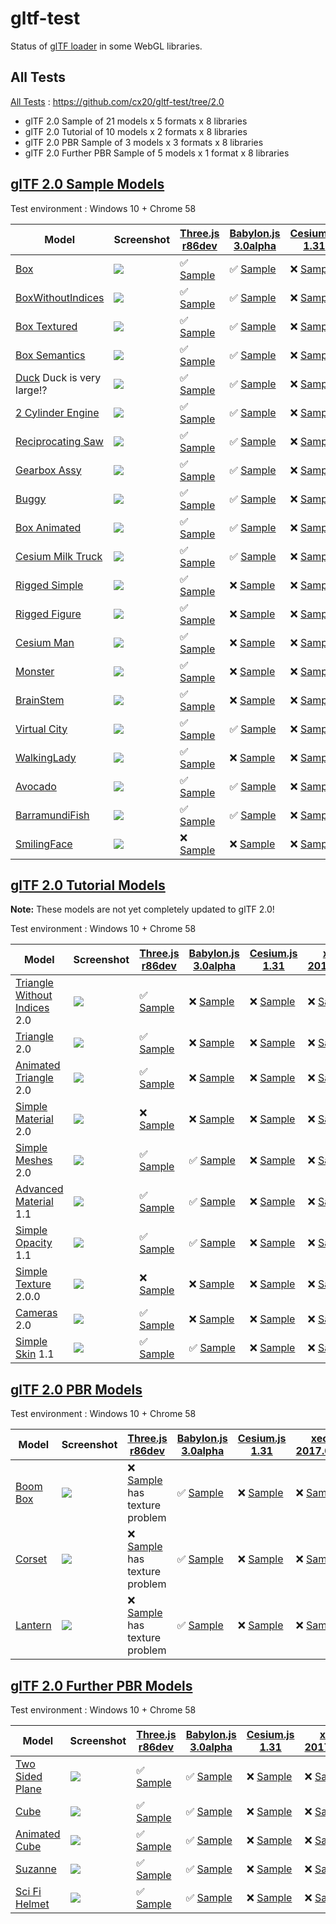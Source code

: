 # gltf-test

Status of [glTF loader](https://github.com/KhronosGroup/glTF#webgl-engines) in some WebGL libraries.

## All Tests

[All Tests]( https://cdn.rawgit.com/cx20/gltf-test/b6900f6f4d755a71691aaef5a19279da7472b69f/index.html ) : https://github.com/cx20/gltf-test/tree/2.0
- glTF 2.0 Sample of 21 models x 5 formats x 8 libraries
- glTF 2.0 Tutorial of 10 models x 2 formats x 8 libraries
- glTF 2.0 PBR Sample of 3 models x 3 formats x 8 libraries
- glTF 2.0 Further PBR Sample of 5 models x 1 format x 8 libraries

## [glTF 2.0 Sample Models](https://github.com/lasalvavida/glTF-Sample-Models/tree/2.0/2.0)

Test environment : Windows 10 + Chrome 58

|Model                                               |Screenshot                                                    |[Three.js r86dev](https://github.com/takahirox/three.js/blob/GLTF2tmp/examples/js/loaders/GLTF2Loader.js)                                                                   |[Babylon.js 3.0alpha](https://github.com/BabylonJS/Babylon.js/tree/master/loaders/src/glTF)                                                                                                     |[Cesium.js 1.31](https://github.com/AnalyticalGraphicsInc/cesium/)                                                                                             |[xeogl 2017.04.24](https://github.com/xeolabs/xeogl/tree/master/src/models/gltf)                                                                                             |[GLBoost r2dev](https://github.com/emadurandal/GLBoost/blob/master/src/js/middle_level/loader/GLTFLoader.js)                                                                     |[Grimoire.js 2017.04.27](https://github.com/GrimoireGL/grimoirejs-gltf)                                                                                                             |
|----------------------------------------------------|--------------------------------------------------------------|----------------------------------------------------------------------------------------------------------------------------------------------------------------------------|------------------------------------------------------------------------------------------------------------------------------------------------------------------------------------------------|---------------------------------------------------------------------------------------------------------------------------------------------------------------|-----------------------------------------------------------------------------------------------------------------------------------------------------------------------------|---------------------------------------------------------------------------------------------------------------------------------------------------------------------------------|------------------------------------------------------------------------------------------------------------------------------------------------------------------------------------|
|[Box](sampleModels/Box)                             |![](sampleModels/Box/screenshot/screenshot.png)               |:white_check_mark: [Sample](https://cdn.rawgit.com/cx20/gltf-test/b6900f6f4d755a71691aaef5a19279da7472b69f/examples/threejs/index.html?model=Box&scale=1)                   |:white_check_mark: [Sample](https://cdn.rawgit.com/cx20/gltf-test/b6900f6f4d755a71691aaef5a19279da7472b69f/examples/babylonjs/index.html?model=Box&scale=1)                                     |:x: [Sample](https://cdn.rawgit.com/cx20/gltf-test/b6900f6f4d755a71691aaef5a19279da7472b69f/examples/cesium/index.html?model=Box)               |:x: [Sample](https://cdn.rawgit.com/cx20/gltf-test/b6900f6f4d755a71691aaef5a19279da7472b69f/examples/xeogl/index.html?model=Box&scale=1)                                                    |:x: [Sample](https://cdn.rawgit.com/cx20/gltf-test/b6900f6f4d755a71691aaef5a19279da7472b69f/examples/glboost/index.html?model=Box&scale=1)                                       |:x: [Sample](https://cdn.rawgit.com/cx20/gltf-test/b6900f6f4d755a71691aaef5a19279da7472b69f/examples/grimoiregl/index.html?model=Box&scale=1)                                       |
|[BoxWithoutIndices](sampleModels/BoxWithoutIndices) |![](sampleModels/BoxWithoutIndices/screenshot/screenshot.png) |:white_check_mark: [Sample](https://cdn.rawgit.com/cx20/gltf-test/b6900f6f4d755a71691aaef5a19279da7472b69f/examples/threejs/index.html?model=BoxWithoutIndices&scale=1)     |:white_check_mark: [Sample](https://cdn.rawgit.com/cx20/gltf-test/b6900f6f4d755a71691aaef5a19279da7472b69f/examples/babylonjs/index.html?model=BoxWithoutIndices&scale=1)                       |:x: [Sample](https://cdn.rawgit.com/cx20/gltf-test/b6900f6f4d755a71691aaef5a19279da7472b69f/examples/cesium/index.html?model=BoxWithoutIndices) |:x: [Sample](https://cdn.rawgit.com/cx20/gltf-test/b6900f6f4d755a71691aaef5a19279da7472b69f/examples/xeogl/index.html?model=BoxWithoutIndices&scale=1)                                      |:x: [Sample](https://cdn.rawgit.com/cx20/gltf-test/b6900f6f4d755a71691aaef5a19279da7472b69f/examples/glboost/index.html?model=BoxWithoutIndices&scale=1)                         |:x: [Sample](https://cdn.rawgit.com/cx20/gltf-test/b6900f6f4d755a71691aaef5a19279da7472b69f/examples/grimoiregl/index.html?model=BoxWithoutIndices&scale=1)                         |
|[Box Textured](sampleModels/BoxTextured)            |![](sampleModels/BoxTextured/screenshot/screenshot.png)       |:white_check_mark: [Sample](https://cdn.rawgit.com/cx20/gltf-test/b6900f6f4d755a71691aaef5a19279da7472b69f/examples/threejs/index.html?model=BoxTextured&scale=1)           |:white_check_mark: [Sample](https://cdn.rawgit.com/cx20/gltf-test/b6900f6f4d755a71691aaef5a19279da7472b69f/examples/babylonjs/index.html?model=BoxTextured&scale=1)                             |:x: [Sample](https://cdn.rawgit.com/cx20/gltf-test/b6900f6f4d755a71691aaef5a19279da7472b69f/examples/cesium/index.html?model=BoxTextured)       |:x: [Sample](https://cdn.rawgit.com/cx20/gltf-test/b6900f6f4d755a71691aaef5a19279da7472b69f/examples/xeogl/index.html?model=BoxTextured&scale=1)                                            |:x: [Sample](https://cdn.rawgit.com/cx20/gltf-test/b6900f6f4d755a71691aaef5a19279da7472b69f/examples/glboost/index.html?model=BoxTextured&scale=1)                               |:white_check_mark: [Sample](https://cdn.rawgit.com/cx20/gltf-test/b6900f6f4d755a71691aaef5a19279da7472b69f/examples/grimoiregl/index.html?model=BoxTextured&scale=1)                |
|[Box Semantics](sampleModels/BoxSemantics)          |![](sampleModels/BoxSemantics/screenshot/screenshot.png)      |:white_check_mark: [Sample](https://cdn.rawgit.com/cx20/gltf-test/b6900f6f4d755a71691aaef5a19279da7472b69f/examples/threejs/index.html?model=BoxSemantics&scale=1)          |:white_check_mark: [Sample](https://cdn.rawgit.com/cx20/gltf-test/b6900f6f4d755a71691aaef5a19279da7472b69f/examples/babylonjs/index.html?model=BoxSemantics&scale=1)                            |:x: [Sample](https://cdn.rawgit.com/cx20/gltf-test/b6900f6f4d755a71691aaef5a19279da7472b69f/examples/cesium/index.html?model=BoxSemantics)      |:x: [Sample](https://cdn.rawgit.com/cx20/gltf-test/b6900f6f4d755a71691aaef5a19279da7472b69f/examples/xeogl/index.html?model=BoxSemantics&scale=1)                                           |:x: [Sample](https://cdn.rawgit.com/cx20/gltf-test/b6900f6f4d755a71691aaef5a19279da7472b69f/examples/glboost/index.html?model=BoxSemantics&scale=1)                              |:white_check_mark: [Sample](https://cdn.rawgit.com/cx20/gltf-test/b6900f6f4d755a71691aaef5a19279da7472b69f/examples/grimoiregl/index.html?model=BoxSemantics&scale=1)               |
|[Duck](sampleModels/Duck) Duck is very large!?      |![](sampleModels/Duck/screenshot/screenshot.png)              |:white_check_mark: [Sample](https://cdn.rawgit.com/cx20/gltf-test/b6900f6f4d755a71691aaef5a19279da7472b69f/examples/threejs/index.html?model=Duck&scale=1)                  |:white_check_mark: [Sample](https://cdn.rawgit.com/cx20/gltf-test/b6900f6f4d755a71691aaef5a19279da7472b69f/examples/babylonjs/index.html?model=Duck&scale=1)                                    |:x: [Sample](https://cdn.rawgit.com/cx20/gltf-test/b6900f6f4d755a71691aaef5a19279da7472b69f/examples/cesium/index.html?model=Duck)              |:x: [Sample](https://cdn.rawgit.com/cx20/gltf-test/b6900f6f4d755a71691aaef5a19279da7472b69f/examples/xeogl/index.html?model=Duck&scale=1)                                                   |:x: [Sample](https://cdn.rawgit.com/cx20/gltf-test/b6900f6f4d755a71691aaef5a19279da7472b69f/examples/glboost/index.html?model=Duck&scale=1)                                      |:white_check_mark: [Sample](https://cdn.rawgit.com/cx20/gltf-test/b6900f6f4d755a71691aaef5a19279da7472b69f/examples/grimoiregl/index.html?model=Duck&scale=1)                       |
|[2 Cylinder Engine](sampleModels/2CylinderEngine)   |![](sampleModels/2CylinderEngine/screenshot/screenshot.png)   |:white_check_mark: [Sample](https://cdn.rawgit.com/cx20/gltf-test/b6900f6f4d755a71691aaef5a19279da7472b69f/examples/threejs/index.html?model=2CylinderEngine&scale=0.005)   |:white_check_mark: [Sample](https://cdn.rawgit.com/cx20/gltf-test/b6900f6f4d755a71691aaef5a19279da7472b69f/examples/babylonjs/index.html?model=2CylinderEngine&scale=0.005)                     |:x: [Sample](https://cdn.rawgit.com/cx20/gltf-test/b6900f6f4d755a71691aaef5a19279da7472b69f/examples/cesium/index.html?model=2CylinderEngine)   |:x: [Sample](https://cdn.rawgit.com/cx20/gltf-test/b6900f6f4d755a71691aaef5a19279da7472b69f/examples/xeogl/index.html?model=2CylinderEngine&scale=0.005)                                    |:x: [Sample](https://cdn.rawgit.com/cx20/gltf-test/b6900f6f4d755a71691aaef5a19279da7472b69f/examples/glboost/index.html?model=2CylinderEngine&scale=0.005)                       |:x: [Sample](https://cdn.rawgit.com/cx20/gltf-test/b6900f6f4d755a71691aaef5a19279da7472b69f/examples/grimoiregl/index.html?model=2CylinderEngine&scale=0.005)                       |
|[Reciprocating Saw](sampleModels/ReciprocatingSaw)  |![](sampleModels/ReciprocatingSaw/screenshot/screenshot.png)  |:white_check_mark: [Sample](https://cdn.rawgit.com/cx20/gltf-test/b6900f6f4d755a71691aaef5a19279da7472b69f/examples/threejs/index.html?model=ReciprocatingSaw&scale=0.01)   |:white_check_mark: [Sample](https://cdn.rawgit.com/cx20/gltf-test/b6900f6f4d755a71691aaef5a19279da7472b69f/examples/babylonjs/index.html?model=ReciprocatingSaw&scale=0.01)                     |:x: [Sample](https://cdn.rawgit.com/cx20/gltf-test/b6900f6f4d755a71691aaef5a19279da7472b69f/examples/cesium/index.html?model=ReciprocatingSaw)  |:x: [Sample](https://cdn.rawgit.com/cx20/gltf-test/b6900f6f4d755a71691aaef5a19279da7472b69f/examples/xeogl/index.html?model=ReciprocatingSaw&scale=0.01)                                    |:x: [Sample](https://cdn.rawgit.com/cx20/gltf-test/b6900f6f4d755a71691aaef5a19279da7472b69f/examples/glboost/index.html?model=ReciprocatingSaw&scale=0.01)                       |:x: [Sample](https://cdn.rawgit.com/cx20/gltf-test/b6900f6f4d755a71691aaef5a19279da7472b69f/examples/grimoiregl/index.html?model=ReciprocatingSaw&scale=0.01)                       |
|[Gearbox Assy](sampleModels/GearboxAssy)            |![](sampleModels/GearboxAssy/screenshot/screenshot.png)       |:white_check_mark: [Sample](https://cdn.rawgit.com/cx20/gltf-test/b6900f6f4d755a71691aaef5a19279da7472b69f/examples/threejs/index.html?model=GearboxAssy&scale=1)           |:white_check_mark: [Sample](https://cdn.rawgit.com/cx20/gltf-test/b6900f6f4d755a71691aaef5a19279da7472b69f/examples/babylonjs/index.html?model=GearboxAssy&scale=1)                             |:x: [Sample](https://cdn.rawgit.com/cx20/gltf-test/b6900f6f4d755a71691aaef5a19279da7472b69f/examples/cesium/index.html?model=GearboxAssy)       |:x: [Sample](https://cdn.rawgit.com/cx20/gltf-test/b6900f6f4d755a71691aaef5a19279da7472b69f/examples/xeogl/index.html?model=GearboxAssy&scale=1)                                            |:x: [Sample](https://cdn.rawgit.com/cx20/gltf-test/b6900f6f4d755a71691aaef5a19279da7472b69f/examples/glboost/index.html?model=GearboxAssy&scale=1)                               |:x: [Sample](https://cdn.rawgit.com/cx20/gltf-test/b6900f6f4d755a71691aaef5a19279da7472b69f/examples/grimoiregl/index.html?model=GearboxAssy&scale=1)                               |
|[Buggy](sampleModels/Buggy)                         |![](sampleModels/Buggy/screenshot/screenshot.png)             |:white_check_mark: [Sample](https://cdn.rawgit.com/cx20/gltf-test/b6900f6f4d755a71691aaef5a19279da7472b69f/examples/threejs/index.html?model=Buggy&scale=0.02)              |:white_check_mark: [Sample](https://cdn.rawgit.com/cx20/gltf-test/b6900f6f4d755a71691aaef5a19279da7472b69f/examples/babylonjs/index.html?model=Buggy&scale=0.02)                                |:x: [Sample](https://cdn.rawgit.com/cx20/gltf-test/b6900f6f4d755a71691aaef5a19279da7472b69f/examples/cesium/index.html?model=Buggy)             |:x: [Sample](https://cdn.rawgit.com/cx20/gltf-test/b6900f6f4d755a71691aaef5a19279da7472b69f/examples/xeogl/index.html?model=Buggy&scale=0.02)                                               |:x: [Sample](https://cdn.rawgit.com/cx20/gltf-test/b6900f6f4d755a71691aaef5a19279da7472b69f/examples/glboost/index.html?model=Buggy&scale=0.02)                                  |:x: [Sample](https://cdn.rawgit.com/cx20/gltf-test/b6900f6f4d755a71691aaef5a19279da7472b69f/examples/grimoiregl/index.html?model=Buggy&scale=0.02)                                  |
|[Box Animated](sampleModels/BoxAnimated)            |![](sampleModels/BoxAnimated/screenshot/screenshot.gif)       |:white_check_mark: [Sample](https://cdn.rawgit.com/cx20/gltf-test/b6900f6f4d755a71691aaef5a19279da7472b69f/examples/threejs/index.html?model=BoxAnimated&scale=0.5)         |:white_check_mark: [Sample](https://cdn.rawgit.com/cx20/gltf-test/b6900f6f4d755a71691aaef5a19279da7472b69f/examples/babylonjs/index.html?model=BoxAnimated&scale=0.5)                           |:x: [Sample](https://cdn.rawgit.com/cx20/gltf-test/b6900f6f4d755a71691aaef5a19279da7472b69f/examples/cesium/index.html?model=BoxAnimated)                      |:x: [Sample](https://cdn.rawgit.com/cx20/gltf-test/b6900f6f4d755a71691aaef5a19279da7472b69f/examples/xeogl/index.html?model=BoxAnimated&scale=0.5)                           |:x: [Sample](https://cdn.rawgit.com/cx20/gltf-test/b6900f6f4d755a71691aaef5a19279da7472b69f/examples/glboost/index.html?model=BoxAnimated&scale=0.5)                             |:x: [Sample](https://cdn.rawgit.com/cx20/gltf-test/b6900f6f4d755a71691aaef5a19279da7472b69f/examples/grimoiregl/index.html?model=BoxAnimated&scale=0.5)                             |
|[Cesium Milk Truck](sampleModels/CesiumMilkTruck)   |![](sampleModels/CesiumMilkTruck/screenshot/screenshot.gif)   |:white_check_mark: [Sample](https://cdn.rawgit.com/cx20/gltf-test/b6900f6f4d755a71691aaef5a19279da7472b69f/examples/threejs/index.html?model=CesiumMilkTruck&scale=0.5)     |:white_check_mark: [Sample](https://cdn.rawgit.com/cx20/gltf-test/b6900f6f4d755a71691aaef5a19279da7472b69f/examples/babylonjs/index.html?model=CesiumMilkTruck&scale=0.5)                       |:x: [Sample](https://cdn.rawgit.com/cx20/gltf-test/b6900f6f4d755a71691aaef5a19279da7472b69f/examples/cesium/index.html?model=CesiumMilkTruck)                  |:x: [Sample](https://cdn.rawgit.com/cx20/gltf-test/b6900f6f4d755a71691aaef5a19279da7472b69f/examples/xeogl/index.html?model=CesiumMilkTruck&scale=0.5)                       |:x: [Sample](https://cdn.rawgit.com/cx20/gltf-test/b6900f6f4d755a71691aaef5a19279da7472b69f/examples/glboost/index.html?model=CesiumMilkTruck&scale=0.5)                         |:x: [Sample](https://cdn.rawgit.com/cx20/gltf-test/b6900f6f4d755a71691aaef5a19279da7472b69f/examples/grimoiregl/index.html?model=CesiumMilkTruck&scale=0.5)                         |
|[Rigged Simple](sampleModels/RiggedSimple)          |![](sampleModels/RiggedSimple/screenshot/screenshot.gif)      |:white_check_mark: [Sample](https://cdn.rawgit.com/cx20/gltf-test/b6900f6f4d755a71691aaef5a19279da7472b69f/examples/threejs/index.html?model=RiggedSimple&scale=0.2)        |:x: [Sample](https://cdn.rawgit.com/cx20/gltf-test/b6900f6f4d755a71691aaef5a19279da7472b69f/examples/babylonjs/index.html?model=RiggedSimple&scale=0.2)                                         |:x: [Sample](https://cdn.rawgit.com/cx20/gltf-test/b6900f6f4d755a71691aaef5a19279da7472b69f/examples/cesium/index.html?model=RiggedSimple)                     |:x: [Sample](https://cdn.rawgit.com/cx20/gltf-test/b6900f6f4d755a71691aaef5a19279da7472b69f/examples/xeogl/index.html?model=RiggedSimple&scale=0.2)                          |:x: [Sample](https://cdn.rawgit.com/cx20/gltf-test/b6900f6f4d755a71691aaef5a19279da7472b69f/examples/glboost/index.html?model=RiggedSimple&scale=0.2)                            |:x: [Sample](https://cdn.rawgit.com/cx20/gltf-test/b6900f6f4d755a71691aaef5a19279da7472b69f/examples/grimoiregl/index.html?model=RiggedSimple&scale=0.2)                            |
|[Rigged Figure](sampleModels/RiggedFigure)          |![](sampleModels/RiggedFigure/screenshot/screenshot.gif)      |:white_check_mark: [Sample](https://cdn.rawgit.com/cx20/gltf-test/b6900f6f4d755a71691aaef5a19279da7472b69f/examples/threejs/index.html?model=RiggedFigure&scale=1)          |:x: [Sample](https://cdn.rawgit.com/cx20/gltf-test/b6900f6f4d755a71691aaef5a19279da7472b69f/examples/babylonjs/index.html?model=RiggedFigure&scale=1)                                           |:x: [Sample](https://cdn.rawgit.com/cx20/gltf-test/b6900f6f4d755a71691aaef5a19279da7472b69f/examples/cesium/index.html?model=RiggedFigure)                     |:x: [Sample](https://cdn.rawgit.com/cx20/gltf-test/b6900f6f4d755a71691aaef5a19279da7472b69f/examples/xeogl/index.html?model=RiggedFigure&scale=1)                            |:x: [Sample](https://cdn.rawgit.com/cx20/gltf-test/b6900f6f4d755a71691aaef5a19279da7472b69f/examples/glboost/index.html?model=RiggedFigure&scale=1)                              |:x: [Sample](https://cdn.rawgit.com/cx20/gltf-test/b6900f6f4d755a71691aaef5a19279da7472b69f/examples/grimoiregl/index.html?model=RiggedFigure&scale=1)                              |
|[Cesium Man](sampleModels/CesiumMan)                |![](sampleModels/CesiumMan/screenshot/screenshot.gif)         |:white_check_mark: [Sample](https://cdn.rawgit.com/cx20/gltf-test/b6900f6f4d755a71691aaef5a19279da7472b69f/examples/threejs/index.html?model=CesiumMan&scale=1)             |:x: [Sample](https://cdn.rawgit.com/cx20/gltf-test/b6900f6f4d755a71691aaef5a19279da7472b69f/examples/babylonjs/index.html?model=CesiumMan&scale=1)                                              |:x: [Sample](https://cdn.rawgit.com/cx20/gltf-test/b6900f6f4d755a71691aaef5a19279da7472b69f/examples/cesium/index.html?model=CesiumMan)                        |:x: [Sample](https://cdn.rawgit.com/cx20/gltf-test/b6900f6f4d755a71691aaef5a19279da7472b69f/examples/xeogl/index.html?model=CesiumMan&scale=1)                               |:x: [Sample](https://cdn.rawgit.com/cx20/gltf-test/b6900f6f4d755a71691aaef5a19279da7472b69f/examples/glboost/index.html?model=CesiumMan&scale=1)                                 |:x: [Sample](https://cdn.rawgit.com/cx20/gltf-test/b6900f6f4d755a71691aaef5a19279da7472b69f/examples/grimoiregl/index.html?model=CesiumMan&scale=1)                                 |
|[Monster](sampleModels/Monster)                     |![](sampleModels/Monster/screenshot/screenshot.gif)           |:white_check_mark: [Sample](https://cdn.rawgit.com/cx20/gltf-test/b6900f6f4d755a71691aaef5a19279da7472b69f/examples/threejs/index.html?model=Monster&scale=0.05)            |:x: [Sample](https://cdn.rawgit.com/cx20/gltf-test/b6900f6f4d755a71691aaef5a19279da7472b69f/examples/babylonjs/index.html?model=Monster&scale=0.05)                                             |:x: [Sample](https://cdn.rawgit.com/cx20/gltf-test/b6900f6f4d755a71691aaef5a19279da7472b69f/examples/cesium/index.html?model=Monster)                          |:x: [Sample](https://cdn.rawgit.com/cx20/gltf-test/b6900f6f4d755a71691aaef5a19279da7472b69f/examples/xeogl/index.html?model=Monster&scale=0.05)                              |:x: [Sample](https://cdn.rawgit.com/cx20/gltf-test/b6900f6f4d755a71691aaef5a19279da7472b69f/examples/glboost/index.html?model=Monster&scale=0.05)                                |:x: [Sample](https://cdn.rawgit.com/cx20/gltf-test/b6900f6f4d755a71691aaef5a19279da7472b69f/examples/grimoiregl/index.html?model=Monster&scale=0.05)                                |
|[BrainStem](sampleModels/BrainStem)                 |![](sampleModels/BrainStem/screenshot/screenshot.gif)         |:white_check_mark: [Sample](https://cdn.rawgit.com/cx20/gltf-test/b6900f6f4d755a71691aaef5a19279da7472b69f/examples/threejs/index.html?model=BrainStem&scale=1)             |:x: [Sample](https://cdn.rawgit.com/cx20/gltf-test/b6900f6f4d755a71691aaef5a19279da7472b69f/examples/babylonjs/index.html?model=BrainStem&scale=1)                                              |:x: [Sample](https://cdn.rawgit.com/cx20/gltf-test/b6900f6f4d755a71691aaef5a19279da7472b69f/examples/cesium/index.html?model=BrainStem)                        |:x: [Sample](https://cdn.rawgit.com/cx20/gltf-test/b6900f6f4d755a71691aaef5a19279da7472b69f/examples/xeogl/index.html?model=BrainStem&scale=1)                               |:x: [Sample](https://cdn.rawgit.com/cx20/gltf-test/b6900f6f4d755a71691aaef5a19279da7472b69f/examples/glboost/index.html?model=BrainStem&scale=1)                                 |:x: [Sample](https://cdn.rawgit.com/cx20/gltf-test/b6900f6f4d755a71691aaef5a19279da7472b69f/examples/grimoiregl/index.html?model=BrainStem&scale=1)                                 |
|[Virtual City](sampleModels/VC)                     |![](sampleModels/VC/screenshot/screenshot.gif)                |:white_check_mark: [Sample](https://cdn.rawgit.com/cx20/gltf-test/b6900f6f4d755a71691aaef5a19279da7472b69f/examples/threejs/index.html?model=VC&scale=0.2)                  |:white_check_mark: [Sample](https://cdn.rawgit.com/cx20/gltf-test/b6900f6f4d755a71691aaef5a19279da7472b69f/examples/babylonjs/index.html?model=VC&scale=0.2)                                    |:x: [Sample](https://cdn.rawgit.com/cx20/gltf-test/b6900f6f4d755a71691aaef5a19279da7472b69f/examples/cesium/index.html?model=VC)                               |:x: [Sample](https://cdn.rawgit.com/cx20/gltf-test/b6900f6f4d755a71691aaef5a19279da7472b69f/examples/xeogl/index.html?model=VC&scale=0.2)                                    |:x: [Sample](https://cdn.rawgit.com/cx20/gltf-test/b6900f6f4d755a71691aaef5a19279da7472b69f/examples/glboost/index.html?model=VC&scale=0.2)                                      |:x: [Sample](https://cdn.rawgit.com/cx20/gltf-test/b6900f6f4d755a71691aaef5a19279da7472b69f/examples/grimoiregl/index.html?model=VC&scale=0.2)                                      |
|[WalkingLady](sampleModels/WalkingLady)             |![](sampleModels/WalkingLady/screenshot/screenshot.gif)       |:white_check_mark: [Sample](https://cdn.rawgit.com/cx20/gltf-test/b6900f6f4d755a71691aaef5a19279da7472b69f/examples/threejs/index.html?model=WalkingLady&scale=1)           |:x: [Sample](https://cdn.rawgit.com/cx20/gltf-test/b6900f6f4d755a71691aaef5a19279da7472b69f/examples/babylonjs/index.html?model=WalkingLady&scale=1)                                            |:x: [Sample](https://cdn.rawgit.com/cx20/gltf-test/b6900f6f4d755a71691aaef5a19279da7472b69f/examples/cesium/index.html?model=WalkingLady)                      |:x: [Sample](https://cdn.rawgit.com/cx20/gltf-test/b6900f6f4d755a71691aaef5a19279da7472b69f/examples/xeogl/index.html?model=WalkingLady&scale=1)                             |:x: [Sample](https://cdn.rawgit.com/cx20/gltf-test/b6900f6f4d755a71691aaef5a19279da7472b69f/examples/glboost/index.html?model=WalkingLady&scale=1)                               |:x: [Sample](https://cdn.rawgit.com/cx20/gltf-test/b6900f6f4d755a71691aaef5a19279da7472b69f/examples/grimoiregl/index.html?model=WalkingLady&scale=1)                               |
|[Avocado](sampleModels/Avocado)                     |![](sampleModels/Avocado/screenshot/screenshot.png)           |:white_check_mark: [Sample](https://cdn.rawgit.com/cx20/gltf-test/b6900f6f4d755a71691aaef5a19279da7472b69f/examples/threejs/index.html?model=Avocado&scale=0.5)             |:white_check_mark: [Sample](https://cdn.rawgit.com/cx20/gltf-test/b6900f6f4d755a71691aaef5a19279da7472b69f/examples/babylonjs/index.html?model=Avocado&scale=0.5)                               |:x: [Sample](https://cdn.rawgit.com/cx20/gltf-test/b6900f6f4d755a71691aaef5a19279da7472b69f/examples/cesium/index.html?model=Avocado)           |:x: [Sample](https://cdn.rawgit.com/cx20/gltf-test/b6900f6f4d755a71691aaef5a19279da7472b69f/examples/xeogl/index.html?model=Avocado&scale=0.5)                                              |:x: [Sample](https://cdn.rawgit.com/cx20/gltf-test/b6900f6f4d755a71691aaef5a19279da7472b69f/examples/glboost/index.html?model=Avocado&scale=0.5)                                 |:white_check_mark: [Sample](https://cdn.rawgit.com/cx20/gltf-test/b6900f6f4d755a71691aaef5a19279da7472b69f/examples/grimoiregl/index.html?model=Avocado&scale=0.5)                  |
|[BarramundiFish](sampleModels/BarramundiFish)       |![](sampleModels/BarramundiFish/screenshot/screenshot.png)    |:white_check_mark: [Sample](https://cdn.rawgit.com/cx20/gltf-test/b6900f6f4d755a71691aaef5a19279da7472b69f/examples/threejs/index.html?model=BarramundiFish&scale=0.05)     |:white_check_mark: [Sample](https://cdn.rawgit.com/cx20/gltf-test/b6900f6f4d755a71691aaef5a19279da7472b69f/examples/babylonjs/index.html?model=BarramundiFish&scale=0.05)                       |:x: [Sample](https://cdn.rawgit.com/cx20/gltf-test/b6900f6f4d755a71691aaef5a19279da7472b69f/examples/cesium/index.html?model=BarramundiFish)    |:x: [Sample](https://cdn.rawgit.com/cx20/gltf-test/b6900f6f4d755a71691aaef5a19279da7472b69f/examples/xeogl/index.html?model=BarramundiFish&scale=0.05)                                      |:x: [Sample](https://cdn.rawgit.com/cx20/gltf-test/b6900f6f4d755a71691aaef5a19279da7472b69f/examples/glboost/index.html?model=BarramundiFish&scale=0.05)                         |:white_check_mark: [Sample](https://cdn.rawgit.com/cx20/gltf-test/b6900f6f4d755a71691aaef5a19279da7472b69f/examples/grimoiregl/index.html?model=BarramundiFish&scale=0.05)          |
|[SmilingFace](sampleModels/SmilingFace)             |![](sampleModels/SmilingFace/screenshot/screenshot.png)       |:x: [Sample](https://cdn.rawgit.com/cx20/gltf-test/b6900f6f4d755a71691aaef5a19279da7472b69f/examples/threejs/index.html?model=SmilingFace&scale=1.0)                        |:x: [Sample](https://cdn.rawgit.com/cx20/gltf-test/b6900f6f4d755a71691aaef5a19279da7472b69f/examples/babylonjs/index.html?model=SmilingFace&scale=1.0)                                          |:x: [Sample](https://cdn.rawgit.com/cx20/gltf-test/b6900f6f4d755a71691aaef5a19279da7472b69f/examples/cesium/index.html?model=SmilingFace)       |:x: [Sample](https://cdn.rawgit.com/cx20/gltf-test/b6900f6f4d755a71691aaef5a19279da7472b69f/examples/xeogl/index.html?model=SmilingFace&scale=1.0)                                          |:x: [Sample](https://cdn.rawgit.com/cx20/gltf-test/b6900f6f4d755a71691aaef5a19279da7472b69f/examples/glboost/index.html?model=SmilingFace&scale=1.0)                             |:white_check_mark: [Sample](https://cdn.rawgit.com/cx20/gltf-test/b6900f6f4d755a71691aaef5a19279da7472b69f/examples/grimoiregl/index.html?model=SmilingFace&scale=1.0)              |

## [glTF 2.0 Tutorial Models](https://github.com/javagl/gltfTutorialModels/tree/2.0)

**Note:** These models are not yet completely updated to glTF 2.0!

Test environment : Windows 10 + Chrome 58

|Model                                                                 |Screenshot                                                          |[Three.js r86dev](https://github.com/takahirox/three.js/blob/GLTF2tmp/examples/js/loaders/GLTF2Loader.js)                                                                                                     |[Babylon.js 3.0alpha](https://github.com/BabylonJS/Babylon.js/tree/master/loaders/src/glTF)                                                                                                                           |[Cesium.js 1.31](https://github.com/AnalyticalGraphicsInc/cesium/)                                                                                                                                      |[xeogl 2017.04.24](https://github.com/xeolabs/xeogl/tree/master/src/models/gltf)                                                                                                             |[GLBoost r2dev](https://github.com/emadurandal/GLBoost/blob/master/src/js/middle_level/loader/GLTFLoader.js)                                                                                                  |[Grimoire.js 2017.04.27](https://github.com/GrimoireGL/grimoirejs-gltf)                                                                                                                           |
|----------------------------------------------------------------------|--------------------------------------------------------------------|--------------------------------------------------------------------------------------------------------------------------------------------------------------------------------------------------------------|----------------------------------------------------------------------------------------------------------------------------------------------------------------------------------------------------------------------|--------------------------------------------------------------------------------------------------------------------------------------------------------------------------------------------------------|---------------------------------------------------------------------------------------------------------------------------------------------------------------------------------------------|--------------------------------------------------------------------------------------------------------------------------------------------------------------------------------------------------------------|--------------------------------------------------------------------------------------------------------------------------------------------------------------------------------------------------|
|[Triangle Without Indices](tutorialModels/TriangleWithoutIndices) 2.0 |![](tutorialModels/TriangleWithoutIndices/screenshot/screenshot.png)|:white_check_mark: [Sample](https://cdn.rawgit.com/cx20/gltf-test/b6900f6f4d755a71691aaef5a19279da7472b69f/examples/threejs/index.html?category=tutorialModels&model=TriangleWithoutIndices&scale=1&type=glTF)|:x: [Sample](https://cdn.rawgit.com/cx20/gltf-test/b6900f6f4d755a71691aaef5a19279da7472b69f/examples/babylonjs/index.html?category=tutorialModels&model=TriangleWithoutIndices&scale=1&type=glTF)                     |:x: [Sample](https://cdn.rawgit.com/cx20/gltf-test/b6900f6f4d755a71691aaef5a19279da7472b69f/examples/cesium/index.html?category=tutorialModels&model=TriangleWithoutIndices&scale=1&type=glTF)          |:x: [Sample](https://cdn.rawgit.com/cx20/gltf-test/b6900f6f4d755a71691aaef5a19279da7472b69f/examples/xeogl/index.html?category=tutorialModels&model=TriangleWithoutIndices&scale=1&type=glTF)|:x: [Sample](https://cdn.rawgit.com/cx20/gltf-test/b6900f6f4d755a71691aaef5a19279da7472b69f/examples/glboost/index.html?category=tutorialModels&model=TriangleWithoutIndices&scale=1&type=glTF)               |:x: [Sample](https://cdn.rawgit.com/cx20/gltf-test/b6900f6f4d755a71691aaef5a19279da7472b69f/examples/grimoiregl/index.html?category=tutorialModels&model=TriangleWithoutIndices&scale=1&type=glTF)|
|[Triangle](tutorialModels/Triangle) 2.0                               |![](tutorialModels/Triangle/screenshot/screenshot.png)              |:white_check_mark: [Sample](https://cdn.rawgit.com/cx20/gltf-test/b6900f6f4d755a71691aaef5a19279da7472b69f/examples/threejs/index.html?category=tutorialModels&model=Triangle&scale=1&type=glTF)              |:x: [Sample](https://cdn.rawgit.com/cx20/gltf-test/b6900f6f4d755a71691aaef5a19279da7472b69f/examples/babylonjs/index.html?category=tutorialModels&model=Triangle&scale=1&type=glTF)                                   |:x: [Sample](https://cdn.rawgit.com/cx20/gltf-test/b6900f6f4d755a71691aaef5a19279da7472b69f/examples/cesium/index.html?category=tutorialModels&model=Triangle&scale=1&type=glTF)                        |:x: [Sample](https://cdn.rawgit.com/cx20/gltf-test/b6900f6f4d755a71691aaef5a19279da7472b69f/examples/xeogl/index.html?category=tutorialModels&model=Triangle&scale=1&type=glTF)              |:x: [Sample](https://cdn.rawgit.com/cx20/gltf-test/b6900f6f4d755a71691aaef5a19279da7472b69f/examples/glboost/index.html?category=tutorialModels&model=Triangle&scale=1&type=glTF)                             |:x: [Sample](https://cdn.rawgit.com/cx20/gltf-test/b6900f6f4d755a71691aaef5a19279da7472b69f/examples/grimoiregl/index.html?category=tutorialModels&model=Triangle&scale=1&type=glTF)              |
|[Animated Triangle](tutorialModels/AnimatedTriangle) 2.0              |![](tutorialModels/AnimatedTriangle/screenshot/screenshot.gif)      |:white_check_mark: [Sample](https://cdn.rawgit.com/cx20/gltf-test/b6900f6f4d755a71691aaef5a19279da7472b69f/examples/threejs/index.html?category=tutorialModels&model=AnimatedTriangle&scale=1&type=glTF)      |:x: [Sample](https://cdn.rawgit.com/cx20/gltf-test/b6900f6f4d755a71691aaef5a19279da7472b69f/examples/babylonjs/index.html?category=tutorialModels&model=AnimatedTriangle&scale=1&type=glTF)                           |:x: [Sample](https://cdn.rawgit.com/cx20/gltf-test/b6900f6f4d755a71691aaef5a19279da7472b69f/examples/cesium/index.html?category=tutorialModels&model=AnimatedTriangle&scale=1&type=glTF)                |:x: [Sample](https://cdn.rawgit.com/cx20/gltf-test/b6900f6f4d755a71691aaef5a19279da7472b69f/examples/xeogl/index.html?category=tutorialModels&model=AnimatedTriangle&scale=1&type=glTF)      |:x: [Sample](https://cdn.rawgit.com/cx20/gltf-test/b6900f6f4d755a71691aaef5a19279da7472b69f/examples/glboost/index.html?category=tutorialModels&model=AnimatedTriangle&scale=1&type=glTF)                     |:x: [Sample](https://cdn.rawgit.com/cx20/gltf-test/b6900f6f4d755a71691aaef5a19279da7472b69f/examples/grimoiregl/index.html?category=tutorialModels&model=AnimatedTriangle&scale=1&type=glTF)      |
|[Simple Material](tutorialModels/SimpleMaterial) 2.0                  |![](tutorialModels/SimpleMaterial/screenshot/screenshot.png)        |:x: [Sample](https://cdn.rawgit.com/cx20/gltf-test/b6900f6f4d755a71691aaef5a19279da7472b69f/examples/threejs/index.html?category=tutorialModels&model=SimpleMaterial&scale=1&type=glTF)                       |:x: [Sample](https://cdn.rawgit.com/cx20/gltf-test/b6900f6f4d755a71691aaef5a19279da7472b69f/examples/babylonjs/index.html?category=tutorialModels&model=SimpleMaterial&scale=1&type=glTF)                             |:x: [Sample](https://cdn.rawgit.com/cx20/gltf-test/b6900f6f4d755a71691aaef5a19279da7472b69f/examples/cesium/index.html?category=tutorialModels&model=SimpleMaterial&scale=1&type=glTF)                  |:x: [Sample](https://cdn.rawgit.com/cx20/gltf-test/b6900f6f4d755a71691aaef5a19279da7472b69f/examples/xeogl/index.html?category=tutorialModels&model=SimpleMaterial&scale=1&type=glTF)        |:x: [Sample](https://cdn.rawgit.com/cx20/gltf-test/b6900f6f4d755a71691aaef5a19279da7472b69f/examples/glboost/index.html?category=tutorialModels&model=SimpleMaterial&scale=1&type=glTF)                       |:x: [Sample](https://cdn.rawgit.com/cx20/gltf-test/b6900f6f4d755a71691aaef5a19279da7472b69f/examples/grimoiregl/index.html?category=tutorialModels&model=SimpleMaterial&scale=1&type=glTF)        |
|[Simple Meshes](tutorialModels/SimpleMeshes) 2.0                      |![](tutorialModels/SimpleMeshes/screenshot/screenshot.png)          |:white_check_mark: [Sample](https://cdn.rawgit.com/cx20/gltf-test/b6900f6f4d755a71691aaef5a19279da7472b69f/examples/threejs/index.html?category=tutorialModels&model=SimpleMeshes&scale=1&type=glTF)          |:white_check_mark: [Sample](https://cdn.rawgit.com/cx20/gltf-test/b6900f6f4d755a71691aaef5a19279da7472b69f/examples/babylonjs/index.html?category=tutorialModels&model=SimpleMeshes&scale=1&type=glTF)                |:x: [Sample](https://cdn.rawgit.com/cx20/gltf-test/b6900f6f4d755a71691aaef5a19279da7472b69f/examples/cesium/index.html?category=tutorialModels&model=SimpleMeshes&scale=1&type=glTF)                    |:x: [Sample](https://cdn.rawgit.com/cx20/gltf-test/b6900f6f4d755a71691aaef5a19279da7472b69f/examples/xeogl/index.html?category=tutorialModels&model=SimpleMeshes&scale=1&type=glTF)          |:x: [Sample](https://cdn.rawgit.com/cx20/gltf-test/b6900f6f4d755a71691aaef5a19279da7472b69f/examples/glboost/index.html?category=tutorialModels&model=SimpleMeshes&scale=1&type=glTF)                         |:x: [Sample](https://cdn.rawgit.com/cx20/gltf-test/b6900f6f4d755a71691aaef5a19279da7472b69f/examples/grimoiregl/index.html?category=tutorialModels&model=SimpleMeshes&scale=1&type=glTF)          |
|[Advanced Material](tutorialModels/AdvancedMaterial) 1.1              |![](tutorialModels/AdvancedMaterial/screenshot/screenshot.png)      |:white_check_mark: [Sample](https://cdn.rawgit.com/cx20/gltf-test/b6900f6f4d755a71691aaef5a19279da7472b69f/examples/threejs/index.html?category=tutorialModels&model=AdvancedMaterial&scale=1&type=glTF)      |:white_check_mark: [Sample](https://cdn.rawgit.com/cx20/gltf-test/b6900f6f4d755a71691aaef5a19279da7472b69f/examples/babylonjs/index.html?category=tutorialModels&model=AdvancedMaterial&scale=1&type=glTF)            |:x: [Sample](https://cdn.rawgit.com/cx20/gltf-test/b6900f6f4d755a71691aaef5a19279da7472b69f/examples/cesium/index.html?category=tutorialModels&model=AdvancedMaterial&scale=1&type=glTF)                |:x: [Sample](https://cdn.rawgit.com/cx20/gltf-test/b6900f6f4d755a71691aaef5a19279da7472b69f/examples/xeogl/index.html?category=tutorialModels&model=AdvancedMaterial&scale=1&type=glTF)      |:white_check_mark: [Sample](https://cdn.rawgit.com/cx20/gltf-test/b6900f6f4d755a71691aaef5a19279da7472b69f/examples/glboost/index.html?category=tutorialModels&model=AdvancedMaterial&scale=1&type=glTF)      |:x: [Sample](https://cdn.rawgit.com/cx20/gltf-test/b6900f6f4d755a71691aaef5a19279da7472b69f/examples/grimoiregl/index.html?category=tutorialModels&model=AdvancedMaterial&scale=1&type=glTF)      |
|[Simple Opacity](tutorialModels/SimpleOpacity) 1.1                    |![](tutorialModels/SimpleOpacity/screenshot/screenshot.png)         |:white_check_mark: [Sample](https://cdn.rawgit.com/cx20/gltf-test/b6900f6f4d755a71691aaef5a19279da7472b69f/examples/threejs/index.html?category=tutorialModels&model=SimpleOpacity&scale=1&type=glTF)         |:white_check_mark: [Sample](https://cdn.rawgit.com/cx20/gltf-test/b6900f6f4d755a71691aaef5a19279da7472b69f/examples/babylonjs/index.html?category=tutorialModels&model=SimpleOpacity&scale=1&type=glTF)               |:x: [Sample](https://cdn.rawgit.com/cx20/gltf-test/b6900f6f4d755a71691aaef5a19279da7472b69f/examples/cesium/index.html?category=tutorialModels&model=SimpleOpacity&scale=1&type=glTF)                   |:x: [Sample](https://cdn.rawgit.com/cx20/gltf-test/b6900f6f4d755a71691aaef5a19279da7472b69f/examples/xeogl/index.html?category=tutorialModels&model=SimpleOpacity&scale=1&type=glTF)         |:white_check_mark: [Sample](https://cdn.rawgit.com/cx20/gltf-test/b6900f6f4d755a71691aaef5a19279da7472b69f/examples/glboost/index.html?category=tutorialModels&model=SimpleOpacity&scale=1&type=glTF)         |:x: [Sample](https://cdn.rawgit.com/cx20/gltf-test/b6900f6f4d755a71691aaef5a19279da7472b69f/examples/grimoiregl/index.html?category=tutorialModels&model=SimpleOpacity&scale=1&type=glTF)         |
|[Simple Texture](tutorialModels/SimpleTexture) 2.0.0                  |![](tutorialModels/SimpleTexture/screenshot/screenshot.png)         |:x: [Sample](https://cdn.rawgit.com/cx20/gltf-test/b6900f6f4d755a71691aaef5a19279da7472b69f/examples/threejs/index.html?category=tutorialModels&model=SimpleTexture&scale=1&type=glTF)                        |:x: [Sample](https://cdn.rawgit.com/cx20/gltf-test/b6900f6f4d755a71691aaef5a19279da7472b69f/examples/babylonjs/index.html?category=tutorialModels&model=SimpleTexture&scale=1&type=glTF)                              |:x: [Sample](https://cdn.rawgit.com/cx20/gltf-test/b6900f6f4d755a71691aaef5a19279da7472b69f/examples/cesium/index.html?category=tutorialModels&model=SimpleTexture&scale=1&type=glTF)                   |:x: [Sample](https://cdn.rawgit.com/cx20/gltf-test/b6900f6f4d755a71691aaef5a19279da7472b69f/examples/xeogl/index.html?category=tutorialModels&model=SimpleTexture&scale=1&type=glTF)         |:x: [Sample](https://cdn.rawgit.com/cx20/gltf-test/b6900f6f4d755a71691aaef5a19279da7472b69f/examples/glboost/index.html?category=tutorialModels&model=SimpleTexture&scale=1&type=glTF)                        |:x: [Sample](https://cdn.rawgit.com/cx20/gltf-test/b6900f6f4d755a71691aaef5a19279da7472b69f/examples/grimoiregl/index.html?category=tutorialModels&model=SimpleTexture&scale=1&type=glTF)         |
|[Cameras](tutorialModels/Cameras) 2.0                                 |![](tutorialModels/Cameras/screenshot/screenshot.png)               |:white_check_mark: [Sample](https://cdn.rawgit.com/cx20/gltf-test/b6900f6f4d755a71691aaef5a19279da7472b69f/examples/threejs/index.html?category=tutorialModels&model=Cameras&scale=1&type=glTF)               |:x: [Sample](https://cdn.rawgit.com/cx20/gltf-test/b6900f6f4d755a71691aaef5a19279da7472b69f/examples/babylonjs/index.html?category=tutorialModels&model=Cameras&scale=1&type=glTF)                                    |:x: [Sample](https://cdn.rawgit.com/cx20/gltf-test/b6900f6f4d755a71691aaef5a19279da7472b69f/examples/cesium/index.html?category=tutorialModels&model=Cameras&scale=1&type=glTF)                         |:x: [Sample](https://cdn.rawgit.com/cx20/gltf-test/b6900f6f4d755a71691aaef5a19279da7472b69f/examples/xeogl/index.html?category=tutorialModels&model=Cameras&scale=1&type=glTF)               |:x: [Sample](https://cdn.rawgit.com/cx20/gltf-test/b6900f6f4d755a71691aaef5a19279da7472b69f/examples/glboost/index.html?category=tutorialModels&model=Cameras&scale=1&type=glTF)                              |:x: [Sample](https://cdn.rawgit.com/cx20/gltf-test/b6900f6f4d755a71691aaef5a19279da7472b69f/examples/grimoiregl/index.html?category=tutorialModels&model=Cameras&scale=1&type=glTF)               |
|[Simple Skin](tutorialModels/SimpleSkin) 1.1                          |![](tutorialModels/SimpleSkin/screenshot/screenshot.gif)            |:white_check_mark: [Sample](https://cdn.rawgit.com/cx20/gltf-test/b6900f6f4d755a71691aaef5a19279da7472b69f/examples/threejs/index.html?category=tutorialModels&model=SimpleSkin&scale=1&type=glTF)            |:white_check_mark: [Sample](https://cdn.rawgit.com/cx20/gltf-test/b6900f6f4d755a71691aaef5a19279da7472b69f/examples/babylonjs/index.html?category=tutorialModels&model=SimpleSkin&scale=1&type=glTF)                  |:x: [Sample](https://cdn.rawgit.com/cx20/gltf-test/b6900f6f4d755a71691aaef5a19279da7472b69f/examples/cesium/index.html?category=tutorialModels&model=SimpleSkin&scale=1&type=glTF)                      |:x: [Sample](https://cdn.rawgit.com/cx20/gltf-test/b6900f6f4d755a71691aaef5a19279da7472b69f/examples/xeogl/index.html?category=tutorialModels&model=SimpleSkin&scale=1&type=glTF)            |:white_check_mark: [Sample](https://cdn.rawgit.com/cx20/gltf-test/b6900f6f4d755a71691aaef5a19279da7472b69f/examples/glboost/index.html?category=tutorialModels&model=SimpleSkin&scale=1&type=glTF)            |:x: [Sample](https://cdn.rawgit.com/cx20/gltf-test/b6900f6f4d755a71691aaef5a19279da7472b69f/examples/grimoiregl/index.html?category=tutorialModels&model=SimpleSkin&scale=1&type=glTF)            |


## [glTF 2.0 PBR Models](https://github.com/KhronosGroup/glTF-Sample-Models/tree/master/2.0#pbr-models)

Test environment : Windows 10 + Chrome 58

|Model                                                                 |Screenshot                                                          |[Three.js r86dev](https://github.com/takahirox/three.js/blob/GLTF2tmp/examples/js/loaders/GLTF2Loader.js)                                                                                                     |[Babylon.js 3.0alpha](https://github.com/BabylonJS/Babylon.js/tree/master/loaders/src/glTF)                                                                                                                           |[Cesium.js 1.31](https://github.com/AnalyticalGraphicsInc/cesium/)                                                                                                                                      |[xeogl 2017.04.24](https://github.com/xeolabs/xeogl/tree/master/src/models/gltf)                                                                                                             |[GLBoost r2dev](https://github.com/emadurandal/GLBoost/blob/master/src/js/middle_level/loader/GLTFLoader.js)                                                                                                  |[Grimoire.js 2017.04.27](https://github.com/GrimoireGL/grimoirejs-gltf)                                                                                                                           |
|----------------------------------------------------------------------|--------------------------------------------------------------------|--------------------------------------------------------------------------------------------------------------------------------------------------------------------------------------------------------------|----------------------------------------------------------------------------------------------------------------------------------------------------------------------------------------------------------------------|--------------------------------------------------------------------------------------------------------------------------------------------------------------------------------------------------------|---------------------------------------------------------------------------------------------------------------------------------------------------------------------------------------------|--------------------------------------------------------------------------------------------------------------------------------------------------------------------------------------------------------------|--------------------------------------------------------------------------------------------------------------------------------------------------------------------------------------------------|
|[Boom Box](tutorialModels/BoomBox)                                    |![](tutorialModels/BoomBox/screenshot/screenshot.jpg)               |:x: [Sample](https://cdn.rawgit.com/cx20/gltf-test/b6900f6f4d755a71691aaef5a19279da7472b69f/examples/threejs/index.html?category=tutorialModels&model=BoomBox&scale=1&type=glTF) has texture problem          |:white_check_mark: [Sample](https://cdn.rawgit.com/cx20/gltf-test/b6900f6f4d755a71691aaef5a19279da7472b69f/examples/babylonjs/index.html?category=tutorialModels&model=BoomBox&scale=1&type=glTF)                     |:x: [Sample](https://cdn.rawgit.com/cx20/gltf-test/b6900f6f4d755a71691aaef5a19279da7472b69f/examples/cesium/index.html?category=tutorialModels&model=BoomBox&scale=1&type=glTF)                         |:x: [Sample](https://cdn.rawgit.com/cx20/gltf-test/b6900f6f4d755a71691aaef5a19279da7472b69f/examples/xeogl/index.html?category=tutorialModels&model=BoomBox&scale=1&type=glTF)               |:x: [Sample](https://cdn.rawgit.com/cx20/gltf-test/b6900f6f4d755a71691aaef5a19279da7472b69f/examples/glboost/index.html?category=tutorialModels&model=BoomBox&scale=1&type=glTF)                              |:x: [Sample](https://cdn.rawgit.com/cx20/gltf-test/b6900f6f4d755a71691aaef5a19279da7472b69f/examples/grimoiregl/index.html?category=tutorialModels&model=BoomBox&scale=1&type=glTF)               |
|[Corset](tutorialModels/Corset)                                       |![](tutorialModels/Corset/screenshot/screenshot.jpg)                |:x: [Sample](https://cdn.rawgit.com/cx20/gltf-test/b6900f6f4d755a71691aaef5a19279da7472b69f/examples/threejs/index.html?category=tutorialModels&model=Corset&scale=1&type=glTF)  has texture problem          |:white_check_mark: [Sample](https://cdn.rawgit.com/cx20/gltf-test/b6900f6f4d755a71691aaef5a19279da7472b69f/examples/babylonjs/index.html?category=tutorialModels&model=Corset&scale=1&type=glTF)                      |:x: [Sample](https://cdn.rawgit.com/cx20/gltf-test/b6900f6f4d755a71691aaef5a19279da7472b69f/examples/cesium/index.html?category=tutorialModels&model=Corset&scale=1&type=glTF)                          |:x: [Sample](https://cdn.rawgit.com/cx20/gltf-test/b6900f6f4d755a71691aaef5a19279da7472b69f/examples/xeogl/index.html?category=tutorialModels&model=Corset&scale=1&type=glTF)                |:x: [Sample](https://cdn.rawgit.com/cx20/gltf-test/b6900f6f4d755a71691aaef5a19279da7472b69f/examples/glboost/index.html?category=tutorialModels&model=Corset&scale=1&type=glTF)                               |:x: [Sample](https://cdn.rawgit.com/cx20/gltf-test/b6900f6f4d755a71691aaef5a19279da7472b69f/examples/grimoiregl/index.html?category=tutorialModels&model=Corset&scale=1&type=glTF)                |
|[Lantern](tutorialModels/Lantern)                                     |![](tutorialModels/Lantern/screenshot/screenshot.jpg)               |:x: [Sample](https://cdn.rawgit.com/cx20/gltf-test/b6900f6f4d755a71691aaef5a19279da7472b69f/examples/threejs/index.html?category=tutorialModels&model=Lantern&scale=1&type=glTF)  has texture problem         |:white_check_mark: [Sample](https://cdn.rawgit.com/cx20/gltf-test/b6900f6f4d755a71691aaef5a19279da7472b69f/examples/babylonjs/index.html?category=tutorialModels&model=Lantern&scale=1&type=glTF)                     |:x: [Sample](https://cdn.rawgit.com/cx20/gltf-test/b6900f6f4d755a71691aaef5a19279da7472b69f/examples/cesium/index.html?category=tutorialModels&model=Lantern&scale=1&type=glTF)                         |:x: [Sample](https://cdn.rawgit.com/cx20/gltf-test/b6900f6f4d755a71691aaef5a19279da7472b69f/examples/xeogl/index.html?category=tutorialModels&model=Lantern&scale=1&type=glTF)               |:x: [Sample](https://cdn.rawgit.com/cx20/gltf-test/b6900f6f4d755a71691aaef5a19279da7472b69f/examples/glboost/index.html?category=tutorialModels&model=Lantern&scale=1&type=glTF)                              |:x: [Sample](https://cdn.rawgit.com/cx20/gltf-test/b6900f6f4d755a71691aaef5a19279da7472b69f/examples/grimoiregl/index.html?category=tutorialModels&model=Lantern&scale=1&type=glTF)               |


## [glTF 2.0 Further PBR Models](https://github.com/KhronosGroup/glTF-Sample-Models/tree/master/2.0#further-pbr-models)

Test environment : Windows 10 + Chrome 58

|Model                                                                 |Screenshot                                                          |[Three.js r86dev](https://github.com/takahirox/three.js/blob/GLTF2tmp/examples/js/loaders/GLTF2Loader.js)                                                                                                     |[Babylon.js 3.0alpha](https://github.com/BabylonJS/Babylon.js/tree/master/loaders/src/glTF)                                                                                                                           |[Cesium.js 1.31](https://github.com/AnalyticalGraphicsInc/cesium/)                                                                                                                                      |[xeogl 2017.04.24](https://github.com/xeolabs/xeogl/tree/master/src/models/gltf)                                                                                                             |[GLBoost r2dev](https://github.com/emadurandal/GLBoost/blob/master/src/js/middle_level/loader/GLTFLoader.js)                                                                                                  |[Grimoire.js 2017.04.27](https://github.com/GrimoireGL/grimoirejs-gltf)                                                                                                                           |
|----------------------------------------------------------------------|--------------------------------------------------------------------|--------------------------------------------------------------------------------------------------------------------------------------------------------------------------------------------------------------|----------------------------------------------------------------------------------------------------------------------------------------------------------------------------------------------------------------------|--------------------------------------------------------------------------------------------------------------------------------------------------------------------------------------------------------|---------------------------------------------------------------------------------------------------------------------------------------------------------------------------------------------|--------------------------------------------------------------------------------------------------------------------------------------------------------------------------------------------------------------|--------------------------------------------------------------------------------------------------------------------------------------------------------------------------------------------------|
|[Two Sided Plane](tutorialModels/TwoSidedPlane)                       |![](tutorialModels/TwoSidedPlane/screenshot/screenshot.jpg)         |:white_check_mark: [Sample](https://cdn.rawgit.com/cx20/gltf-test/b6900f6f4d755a71691aaef5a19279da7472b69f/examples/threejs/index.html?category=tutorialModels&model=TwoSidedPlane&scale=1&type=glTF)         |:white_check_mark: [Sample](https://cdn.rawgit.com/cx20/gltf-test/b6900f6f4d755a71691aaef5a19279da7472b69f/examples/babylonjs/index.html?category=tutorialModels&model=TwoSidedPlane&scale=1&type=glTF)               |:x: [Sample](https://cdn.rawgit.com/cx20/gltf-test/b6900f6f4d755a71691aaef5a19279da7472b69f/examples/cesium/index.html?category=tutorialModels&model=TwoSidedPlane&scale=1&type=glTF)                   |:x: [Sample](https://cdn.rawgit.com/cx20/gltf-test/b6900f6f4d755a71691aaef5a19279da7472b69f/examples/xeogl/index.html?category=tutorialModels&model=TwoSidedPlane&scale=1&type=glTF)         |:x: [Sample](https://cdn.rawgit.com/cx20/gltf-test/b6900f6f4d755a71691aaef5a19279da7472b69f/examples/glboost/index.html?category=tutorialModels&model=TwoSidedPlane&scale=1&type=glTF)                        |:white_check_mark: [Sample](https://cdn.rawgit.com/cx20/gltf-test/b6900f6f4d755a71691aaef5a19279da7472b69f/examples/grimoiregl/index.html?category=tutorialModels&model=TwoSidedPlane&scale=1&type=glTF)|
|[Cube](tutorialModels/Cube)                                           |![](tutorialModels/Cube/screenshot/screenshot.jpg)                  |:white_check_mark: [Sample](https://cdn.rawgit.com/cx20/gltf-test/b6900f6f4d755a71691aaef5a19279da7472b69f/examples/threejs/index.html?category=tutorialModels&model=Cube&scale=1&type=glTF)                  |:white_check_mark: [Sample](https://cdn.rawgit.com/cx20/gltf-test/b6900f6f4d755a71691aaef5a19279da7472b69f/examples/babylonjs/index.html?category=tutorialModels&model=Cube&scale=1&type=glTF)                        |:x: [Sample](https://cdn.rawgit.com/cx20/gltf-test/b6900f6f4d755a71691aaef5a19279da7472b69f/examples/cesium/index.html?category=tutorialModels&model=Cube&scale=1&type=glTF)                            |:x: [Sample](https://cdn.rawgit.com/cx20/gltf-test/b6900f6f4d755a71691aaef5a19279da7472b69f/examples/xeogl/index.html?category=tutorialModels&model=Cube&scale=1&type=glTF)                  |:x: [Sample](https://cdn.rawgit.com/cx20/gltf-test/b6900f6f4d755a71691aaef5a19279da7472b69f/examples/glboost/index.html?category=tutorialModels&model=Cube&scale=1&type=glTF)                                 |:white_check_mark: [Sample](https://cdn.rawgit.com/cx20/gltf-test/b6900f6f4d755a71691aaef5a19279da7472b69f/examples/grimoiregl/index.html?category=tutorialModels&model=Cube&scale=1&type=glTF)         |
|[Animated Cube](tutorialModels/AnimatedCube)                          |![](tutorialModels/AnimatedCube/screenshot/screenshot.gif)          |:white_check_mark: [Sample](https://cdn.rawgit.com/cx20/gltf-test/b6900f6f4d755a71691aaef5a19279da7472b69f/examples/threejs/index.html?category=tutorialModels&model=AnimatedCube&scale=1&type=glTF)          |:white_check_mark: [Sample](https://cdn.rawgit.com/cx20/gltf-test/b6900f6f4d755a71691aaef5a19279da7472b69f/examples/babylonjs/index.html?category=tutorialModels&model=AnimatedCube&scale=1&type=glTF)                |:x: [Sample](https://cdn.rawgit.com/cx20/gltf-test/b6900f6f4d755a71691aaef5a19279da7472b69f/examples/cesium/index.html?category=tutorialModels&model=AnimatedCube&scale=1&type=glTF)                    |:x: [Sample](https://cdn.rawgit.com/cx20/gltf-test/b6900f6f4d755a71691aaef5a19279da7472b69f/examples/xeogl/index.html?category=tutorialModels&model=AnimatedCube&scale=1&type=glTF)          |:x: [Sample](https://cdn.rawgit.com/cx20/gltf-test/b6900f6f4d755a71691aaef5a19279da7472b69f/examples/glboost/index.html?category=tutorialModels&model=AnimatedCube&scale=1&type=glTF)                         |:white_check_mark: [Sample](https://cdn.rawgit.com/cx20/gltf-test/b6900f6f4d755a71691aaef5a19279da7472b69f/examples/grimoiregl/index.html?category=tutorialModels&model=AnimatedCube&scale=1&type=glTF) |
|[Suzanne](tutorialModels/Suzanne)                                     |![](tutorialModels/Suzanne/screenshot/screenshot.jpg)               |:white_check_mark: [Sample](https://cdn.rawgit.com/cx20/gltf-test/b6900f6f4d755a71691aaef5a19279da7472b69f/examples/threejs/index.html?category=tutorialModels&model=Suzanne&scale=1&type=glTF)               |:white_check_mark: [Sample](https://cdn.rawgit.com/cx20/gltf-test/b6900f6f4d755a71691aaef5a19279da7472b69f/examples/babylonjs/index.html?category=tutorialModels&model=Suzanne&scale=1&type=glTF)                     |:x: [Sample](https://cdn.rawgit.com/cx20/gltf-test/b6900f6f4d755a71691aaef5a19279da7472b69f/examples/cesium/index.html?category=tutorialModels&model=Suzanne&scale=1&type=glTF)                         |:x: [Sample](https://cdn.rawgit.com/cx20/gltf-test/b6900f6f4d755a71691aaef5a19279da7472b69f/examples/xeogl/index.html?category=tutorialModels&model=Suzanne&scale=1&type=glTF)               |:x: [Sample](https://cdn.rawgit.com/cx20/gltf-test/b6900f6f4d755a71691aaef5a19279da7472b69f/examples/glboost/index.html?category=tutorialModels&model=Suzanne&scale=1&type=glTF)                              |:white_check_mark: [Sample](https://cdn.rawgit.com/cx20/gltf-test/b6900f6f4d755a71691aaef5a19279da7472b69f/examples/grimoiregl/index.html?category=tutorialModels&model=Suzanne&scale=1&type=glTF)      |
|[Sci Fi Helmet](tutorialModels/SciFiHelmet)                           |![](tutorialModels/SciFiHelmet/screenshot/screenshot.jpg)           |:white_check_mark: [Sample](https://cdn.rawgit.com/cx20/gltf-test/b6900f6f4d755a71691aaef5a19279da7472b69f/examples/threejs/index.html?category=tutorialModels&model=SciFiHelmet&scale=1&type=glTF)           |:white_check_mark: [Sample](https://cdn.rawgit.com/cx20/gltf-test/b6900f6f4d755a71691aaef5a19279da7472b69f/examples/babylonjs/index.html?category=tutorialModels&model=SciFiHelmet&scale=1&type=glTF)                 |:x: [Sample](https://cdn.rawgit.com/cx20/gltf-test/b6900f6f4d755a71691aaef5a19279da7472b69f/examples/cesium/index.html?category=tutorialModels&model=SciFiHelmet&scale=1&type=glTF)                     |:x: [Sample](https://cdn.rawgit.com/cx20/gltf-test/b6900f6f4d755a71691aaef5a19279da7472b69f/examples/xeogl/index.html?category=tutorialModels&model=SciFiHelmet&scale=1&type=glTF)           |:x: [Sample](https://cdn.rawgit.com/cx20/gltf-test/b6900f6f4d755a71691aaef5a19279da7472b69f/examples/glboost/index.html?category=tutorialModels&model=SciFiHelmet&scale=1&type=glTF)                          |:white_check_mark: [Sample](https://cdn.rawgit.com/cx20/gltf-test/b6900f6f4d755a71691aaef5a19279da7472b69f/examples/grimoiregl/index.html?category=tutorialModels&model=SciFiHelmet&scale=1&type=glTF)  |
